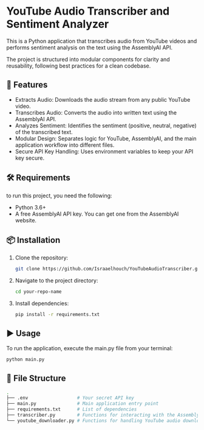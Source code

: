# YouTube Audio Transcriber and Sentiment Analyzer

This is a Python application that transcribes audio from YouTube videos and performs sentiment analysis on the text using the AssemblyAI API.

The project is structured into modular components for clarity and reusability, following best practices for a clean codebase.

## 🚀 Features

- Extracts Audio: Downloads the audio stream from any public YouTube video.
- Transcribes Audio: Converts the audio into written text using the AssemblyAI API.
- Analyzes Sentiment: Identifies the sentiment (positive, neutral, negative) of the transcribed text.
- Modular Design: Separates logic for YouTube, AssemblyAI, and the main application workflow into different files.
- Secure API Key Handling: Uses environment variables to keep your API key secure.

## 🛠️ Requirements

to run this project, you need the following:
- Python 3.6+
- A free AssemblyAI API key. You can get one from the AssemblyAI website.

## 📦 Installation

1.  Clone the repository:
    ```bash
    git clone https://github.com/Israaelhouch/YouTubeAudioTranscriber.git
    ```
2.  Navigate to the project directory:
    ```bash
    cd your-repo-name
    ```
3.  Install dependencies:
    ```bash
    pip install -r requirements.txt
    ```

## ▶️ Usage

To run the application, execute the main.py file from your terminal:

```bash
python main.py
```
## 📂 File Structure
```bash
.
├── .env                  # Your secret API key
├── main.py               # Main application entry point
├── requirements.txt      # List of dependencies
├── transcriber.py        # Functions for interacting with the AssemblyAI API
└── youtube_downloader.py # Functions for handling YouTube audio downloads
```
